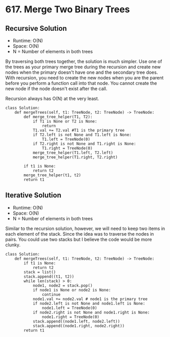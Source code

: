 # 617. Merge Two Binary Trees

## Recursive Solution

- Runtime: O(N)
- Space: O(N)
- N = Number of elements in both trees

By traversing both trees together, the solution is much simpler. 
Use one of the trees as your primary merge tree during the recursion and create new nodes when the primary doesn't have one and the secondary tree does.
With recursion, you need to create the new nodes when you are the parent before you perform a function call into that node.
You cannot create the new node if the node doesn't exist after the call.

Recursion always has O(N) at the very least.

```
class Solution:
    def mergeTrees(self, t1: TreeNode, t2: TreeNode) -> TreeNode:
        def merge_tree_helper(T1, T2):
            if T1 is None or T2 is None:
                return
            T1.val += T2.val #T1 is the primary tree
            if T2.left is not None and T1.left is None:
                T1.left = TreeNode(0)
            if T2.right is not None and T1.right is None:
                T1.right = TreeNode(0)
            merge_tree_helper(T1.left, T2.left)
            merge_tree_helper(T1.right, T2.right)
        
        if t1 is None:
            return t2
        merge_tree_helper(t1, t2)
        return t1
```

## Iterative Solution

- Runtime: O(N)
- Space: O(N)
- N = Number of elements in both trees

Similar to the recursion solution, however, we will need to keep two items in each element of the stack.
Since the idea was to traverse the nodes in pairs. 
You could use two stacks but I believe the code would be more clunky.

```
class Solution:
    def mergeTrees(self, t1: TreeNode, t2: TreeNode) -> TreeNode:
        if t1 is None:
            return t2
        stack = list()
        stack.append((t1, t2))
        while len(stack) > 0:
            node1, node2 = stack.pop()
            if node1 is None or node2 is None:
                continue
            node1.val += node2.val # node1 is the primary tree
            if node2.left is not None and node1.left is None:
                node1.left = TreeNode(0)
            if node2.right is not None and node1.right is None:
                node1.right = TreeNode(0)
            stack.append((node1.left, node2.left))
            stack.append((node1.right, node2.right))
        return t1
```
